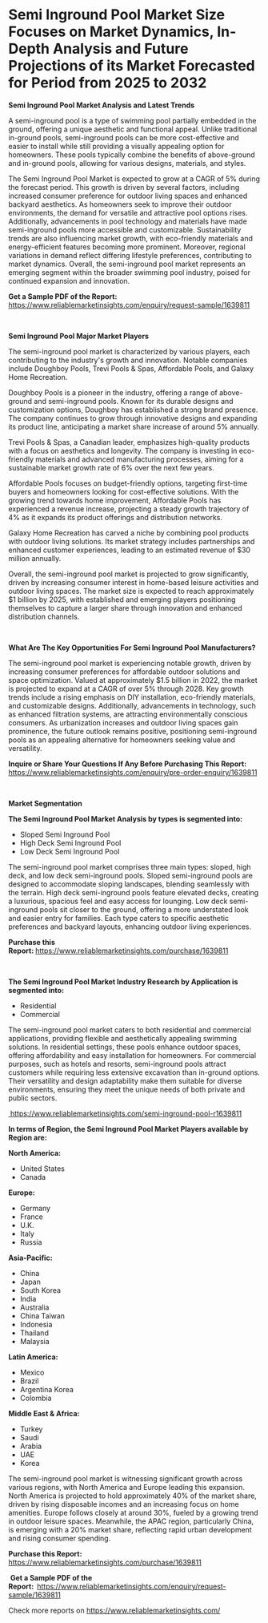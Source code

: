 <p><h1>Semi Inground Pool Market Size Focuses on Market Dynamics, In-Depth Analysis and Future Projections of its Market Forecasted for Period from 2025 to 2032</h1></p><p><strong>Semi Inground Pool Market Analysis and Latest Trends</strong></p>
<p><p>A semi-inground pool is a type of swimming pool partially embedded in the ground, offering a unique aesthetic and functional appeal. Unlike traditional in-ground pools, semi-inground pools can be more cost-effective and easier to install while still providing a visually appealing option for homeowners. These pools typically combine the benefits of above-ground and in-ground pools, allowing for various designs, materials, and styles.</p><p>The Semi Inground Pool Market is expected to grow at a CAGR of 5% during the forecast period. This growth is driven by several factors, including increased consumer preference for outdoor living spaces and enhanced backyard aesthetics. As homeowners seek to improve their outdoor environments, the demand for versatile and attractive pool options rises. Additionally, advancements in pool technology and materials have made semi-inground pools more accessible and customizable. Sustainability trends are also influencing market growth, with eco-friendly materials and energy-efficient features becoming more prominent. Moreover, regional variations in demand reflect differing lifestyle preferences, contributing to market dynamics. Overall, the semi-inground pool market represents an emerging segment within the broader swimming pool industry, poised for continued expansion and innovation.</p></p>
<p><strong>Get a Sample PDF of the Report:&nbsp;</strong> <a href="https://www.reliablemarketinsights.com/enquiry/request-sample/1639811?utm_campaign=2010&utm_medium=2&utm_source=Github&utm_content=ia&utm_term=09022025&utm_id=semi-inground-pool">https://www.reliablemarketinsights.com/enquiry/request-sample/1639811</a></p>
<p>&nbsp;</p>
<p><strong>Semi Inground Pool Major Market Players</strong></p>
<p><p>The semi-inground pool market is characterized by various players, each contributing to the industry's growth and innovation. Notable companies include Doughboy Pools, Trevi Pools & Spas, Affordable Pools, and Galaxy Home Recreation. </p><p>Doughboy Pools is a pioneer in the industry, offering a range of above-ground and semi-inground pools. Known for its durable designs and customization options, Doughboy has established a strong brand presence. The company continues to grow through innovative designs and expanding its product line, anticipating a market share increase of around 5% annually.</p><p>Trevi Pools & Spas, a Canadian leader, emphasizes high-quality products with a focus on aesthetics and longevity. The company is investing in eco-friendly materials and advanced manufacturing processes, aiming for a sustainable market growth rate of 6% over the next few years. </p><p>Affordable Pools focuses on budget-friendly options, targeting first-time buyers and homeowners looking for cost-effective solutions. With the growing trend towards home improvement, Affordable Pools has experienced a revenue increase, projecting a steady growth trajectory of 4% as it expands its product offerings and distribution networks.</p><p>Galaxy Home Recreation has carved a niche by combining pool products with outdoor living solutions. Its market strategy includes partnerships and enhanced customer experiences, leading to an estimated revenue of $30 million annually. </p><p>Overall, the semi-inground pool market is projected to grow significantly, driven by increasing consumer interest in home-based leisure activities and outdoor living spaces. The market size is expected to reach approximately $1 billion by 2025, with established and emerging players positioning themselves to capture a larger share through innovation and enhanced distribution channels.</p></p>
<p>&nbsp;</p>
<p><strong>What Are The Key Opportunities For Semi Inground Pool Manufacturers?</strong></p>
<p><p>The semi-inground pool market is experiencing notable growth, driven by increasing consumer preferences for affordable outdoor solutions and space optimization. Valued at approximately $1.5 billion in 2022, the market is projected to expand at a CAGR of over 5% through 2028. Key growth trends include a rising emphasis on DIY installation, eco-friendly materials, and customizable designs. Additionally, advancements in technology, such as enhanced filtration systems, are attracting environmentally conscious consumers. As urbanization increases and outdoor living spaces gain prominence, the future outlook remains positive, positioning semi-inground pools as an appealing alternative for homeowners seeking value and versatility.</p></p>
<p><strong>Inquire or Share Your Questions If Any Before Purchasing This Report:</strong> <a href="https://www.reliablemarketinsights.com/enquiry/pre-order-enquiry/1639811?utm_campaign=2010&utm_medium=2&utm_source=Github&utm_content=ia&utm_term=09022025&utm_id=semi-inground-pool">https://www.reliablemarketinsights.com/enquiry/pre-order-enquiry/1639811</a></p>
<p>&nbsp;</p>
<p><strong>Market Segmentation</strong></p>
<p><strong>The Semi Inground Pool Market Analysis by types is segmented into:</strong></p>
<p><ul><li>Sloped Semi Inground Pool</li><li>High Deck Semi Inground Pool</li><li>Low Deck Semi Inground Pool</li></ul></p>
<p><p>The semi-inground pool market comprises three main types: sloped, high deck, and low deck semi-inground pools. Sloped semi-inground pools are designed to accommodate sloping landscapes, blending seamlessly with the terrain. High deck semi-inground pools feature elevated decks, creating a luxurious, spacious feel and easy access for lounging. Low deck semi-inground pools sit closer to the ground, offering a more understated look and easier entry for families. Each type caters to specific aesthetic preferences and backyard layouts, enhancing outdoor living experiences.</p></p>
<p><strong>Purchase this Report:&nbsp;</strong><a href="https://www.reliablemarketinsights.com/purchase/1639811?utm_campaign=2010&utm_medium=2&utm_source=Github&utm_content=ia&utm_term=09022025&utm_id=semi-inground-pool">https://www.reliablemarketinsights.com/purchase/1639811</a></p>
<p>&nbsp;</p>
<p><strong>The Semi Inground Pool Market Industry Research by Application is segmented into:</strong></p>
<p><ul><li>Residential</li><li>Commercial</li></ul></p>
<p><p>The semi-inground pool market caters to both residential and commercial applications, providing flexible and aesthetically appealing swimming solutions. In residential settings, these pools enhance outdoor spaces, offering affordability and easy installation for homeowners. For commercial purposes, such as hotels and resorts, semi-inground pools attract customers while requiring less extensive excavation than in-ground options. Their versatility and design adaptability make them suitable for diverse environments, ensuring they meet the unique needs of both private and public sectors.</p></p>
<p><a href="https://www.reliablemarketinsights.com/semi-inground-pool-r1639811?utm_campaign=2010&utm_medium=2&utm_source=Github&utm_content=ia&utm_term=09022025&utm_id=semi-inground-pool">&nbsp;https://www.reliablemarketinsights.com/semi-inground-pool-r1639811</a></p>
<p><strong>In terms of Region, the Semi Inground Pool Market Players available by Region are:</strong></p>
<p>
    <p> <strong> North America: </strong>
        <ul>
            <li>United States</li>
            <li>Canada</li>
        </ul>
        </p> 
    <p> <strong> Europe: </strong>
        <ul>
            <li>Germany</li>
            <li>France</li>
            <li>U.K.</li>
            <li>Italy</li>
            <li>Russia</li>
        </ul>
        </p> 
    <p> <strong> Asia-Pacific: </strong>
        <ul>
            <li>China</li>
            <li>Japan</li>
            <li>South Korea</li>
            <li>India</li>
            <li>Australia</li>
            <li>China Taiwan</li>
            <li>Indonesia</li>
            <li>Thailand</li>
            <li>Malaysia</li>
        </ul>
        </p> 
    <p> <strong> Latin America: </strong>
        <ul>
            <li>Mexico</li>
            <li>Brazil</li>
            <li>Argentina Korea</li>
            <li>Colombia</li>
        </ul>
        </p> 
    <p> <strong> Middle East & Africa: </strong>
        <ul>
            <li>Turkey</li>
            <li>Saudi</li>
            <li>Arabia</li>
            <li>UAE</li>
            <li>Korea</li>
        </ul>
    </p>
    </p>
<p><p>The semi-inground pool market is witnessing significant growth across various regions, with North America and Europe leading this expansion. North America is projected to hold approximately 40% of the market share, driven by rising disposable incomes and an increasing focus on home amenities. Europe follows closely at around 30%, fueled by a growing trend in outdoor leisure spaces. Meanwhile, the APAC region, particularly China, is emerging with a 20% market share, reflecting rapid urban development and rising consumer spending.</p></p>
<p><strong>Purchase this Report: </strong><a href="https://www.reliablemarketinsights.com/purchase/1639811?utm_campaign=2010&utm_medium=2&utm_source=Github&utm_content=ia&utm_term=09022025&utm_id=semi-inground-pool">https://www.reliablemarketinsights.com/purchase/1639811</a></p>
<p>&nbsp;<strong>Get a Sample PDF of the Report:&nbsp;&nbsp;</strong><a href="https://www.reliablemarketinsights.com/enquiry/request-sample/1639811?utm_campaign=2010&utm_medium=2&utm_source=Github&utm_content=ia&utm_term=09022025&utm_id=semi-inground-pool">https://www.reliablemarketinsights.com/enquiry/request-sample/1639811</a></p>
<p><strong></strong></p>
<p>Check more reports on <a href="https://www.reliablemarketinsights.com/?utm_campaign=2010&utm_medium=2&utm_source=Github&utm_content=ia&utm_term=09022025&utm_id=semi-inground-pool">https://www.reliablemarketinsights.com/</a></p>